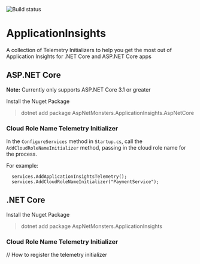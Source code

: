 ![Build status](https://github.com/AspNetMonsters/ApplicationInsights/workflows/Continuous%20Integration/badge.svg)

# ApplicationInsights
A collection of Telemetry Initializers to help you get the most out of Application Insights for .NET Core and ASP.NET Core apps

## ASP.NET Core

**Note:** Currently only supports ASP.NET Core 3.1 or greater

Install the Nuget Package
> dotnet add package AspNetMonsters.ApplicationInsights.AspNetCore

### Cloud Role Name Telemetry Initializer


In the `ConfigureServices` method in `Startup.cs`, call the `AddCloudRoleNameInitializer` method, passing in the cloud role name for the process.

For example:
```
  services.AddApplicationInsightsTelemetry();
  services.AddCloudRoleNameInitializer("PaymentService");
```

## .NET Core

Install the Nuget Package
> dotnet add package AspNetMonsters.ApplicationInsights

### Cloud Role Name Telemetry Initializer
// How to register the telemetry initializer
##
